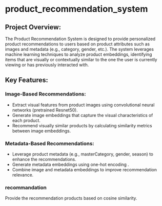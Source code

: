 # product_recommendation_system

## Project Overview:
The Product Recommendation System is designed to provide personalized product recommendations to users based on product attributes such as images and metadata (e.g., category, gender, etc.). The system leverages machine learning techniques to analyze product embeddings, identifying items that are visually or contextually similar to the one the user is currently viewing or has previously interacted with.

## Key Features:
### Image-Based Recommendations:

* Extract visual features from product images using convolutional neural networks (pretrained Resnet50).
* Generate image embeddings that capture the visual characteristics of each product.
* Recommend visually similar products by calculating similarity metrics between image embeddings.

### Metadata-Based Recommendations:

* Leverage product metadata (e.g., masterCategory, gender, season) to enhance the recommendations.
* Generate metadata embeddings using one-hot encoding .
* Combine image and metadata embeddings to improve recommendation relevance.

### recommandation

Provide the recommendation products based on cosine similarity.
